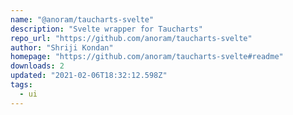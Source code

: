 ```yaml
---
name: "@anoram/taucharts-svelte"
description: "Svelte wrapper for Taucharts"
repo_url: "https://github.com/anoram/taucharts-svelte"
author: "Shriji Kondan"
homepage: "https://github.com/anoram/taucharts-svelte#readme"
downloads: 2
updated: "2021-02-06T18:32:12.598Z"
tags: 
  - ui
---
```

